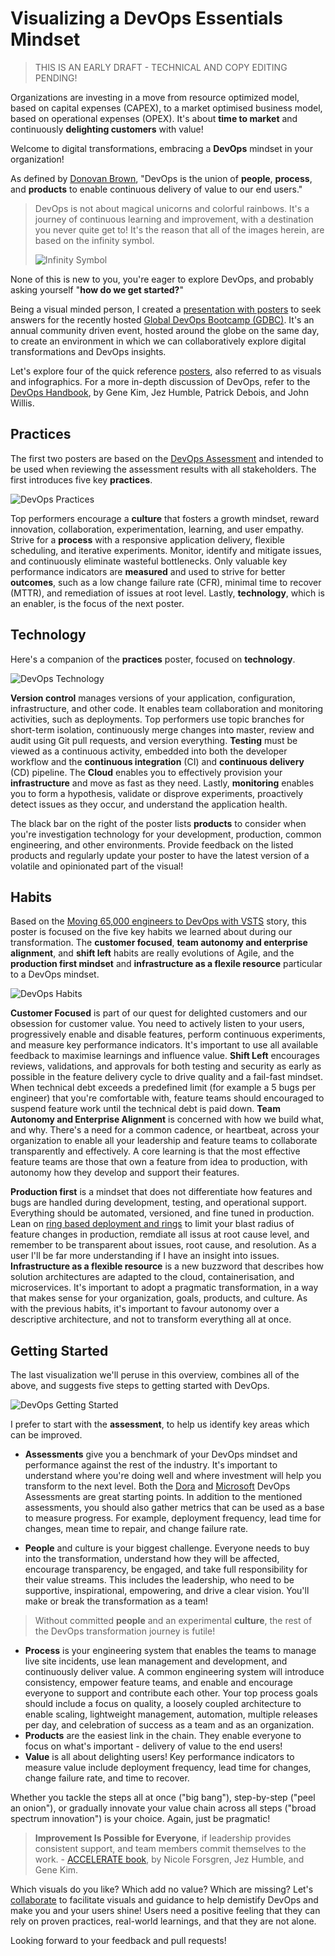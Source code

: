 # Visualizing a DevOps Essentials Mindset

>
> THIS IS AN EARLY DRAFT - TECHNICAL AND COPY EDITING PENDING!
>

Organizations are investing in a move from resource optimized model, based on capital expenses (CAPEX), to a market optimised business model, based on operational expenses (OPEX). It's about **time to market** and continuously **delighting customers** with value! 

Welcome to digital transformations, embracing a **DevOps** mindset in your organization! 

As defined by [Donovan Brown](http://donovanbrown.com/post/what-is-devops), "DevOps is the union of **people**, **process**, and **products** to enable continuous delivery of value to our end users." 

> DevOps is not about magical unicorns and colorful rainbows. It's a journey of continuous learning and improvement, with a destination you never quite get to! It's the reason that all of the images herein, are based on the infinity symbol.
>
> ![Infinity Symbol](_img/devops-mindset-essentials/devops-mindset-essentials-infinity.png)

None of this is new to you, you're eager to explore DevOps, and probably asking yourself "**how do we get started?**" 

Being a visual minded person, I created a [presentation with posters](https://github.com/wpschaub/DevOps-mindset-essentials/blob/master/src/presentations/devops-mindset-essentials-gdbc.pdf) to seek answers for the recently hosted [Global DevOps Bootcamp (GDBC)](https://globaldevopsbootcamp.com). It's an annual community driven event, hosted around the globe on the same day, to create an environment in which we can collaboratively explore digital transformations and DevOps insights.

Let's explore four of the quick reference [posters](https://github.com/wpschaub/DevOps-mindset-essentials/tree/master/src/posters), also referred to as visuals and infographics. For a more in-depth discussion of DevOps, refer to the [DevOps Handbook](http://a.co/92KSNxJ), by Gene Kim, Jez Humble, Patrick Debois, and John Willis. 

## Practices

The first two posters are based on the [DevOps Assessment](https://aka.ms/devopsassessment) and intended to be used when reviewing the assessment results with all stakeholders. The first introduces five key **practices**.

![DevOps Practices](_img/devops-mindset-essentials/devops-mindset-essentials-practices.png)

Top performers encourage a **culture** that fosters a growth mindset, reward innovation, collaboration, experimentation, learning, and user empathy. Strive for a **process** with a responsive application delivery, flexible scheduling, and iterative experiments. Monitor, identify and mitigate issues, and continuously eliminate wasteful bottlenecks. Only valuable key performance indicators are **measured** and used to strive for better **outcomes**, such as a low change failure rate (CFR), minimal time to recover (MTTR), and remediation of issues at root level. Lastly, **technology**, which is an enabler, is the focus of the next poster. 

## Technology

Here's a companion of the **practices** poster, focused on **technology**.

![DevOps Technology](_img/devops-mindset-essentials/devops-mindset-essentials-technology.png)

**Version control** manages versions of your application, configuration, infrastructure, and other code. It enables team collaboration and monitoring activities, such as deployments. Top performers use topic branches for short-term isolation, continuously merge changes into master, review and audit using Git pull requests, and version everything. **Testing** must be viewed as a continuous activity, embedded into both the developer workflow and the **continuous integration** (CI) and **continuous delivery** (CD) pipeline. The **Cloud** enables you to effectively provision your **infrastructure** and move as fast as they need. Lastly, **monitoring** enables you to form a hypothesis, validate or disprove experiments, proactively detect issues as they occur, and understand the application health.

The black bar on the right of the poster lists **products** to consider when you're investigation technology for your development, production, common engineering, and other environments. Provide feedback on the listed products and regularly update your poster to have the latest version of a volatile and opinionated part of the visual! 

## Habits

Based on the [Moving 65,000 engineers to DevOps with VSTS](https://www.slideshare.net/WillyPeterSchaub/devconf-moving-65000-microsofties-to-devops-with-visual-studio-team-services) story, this poster is focused on the five key habits we learned about during our transformation. The **customer focused**, **team autonomy and enterprise alignment**, and **shift left** habits are really evolutions of Agile, and the **production first mindset** and **infrastructure as a flexile resource** particular to a DevOps mindset. 

![DevOps Habits](_img/devops-mindset-essentials/devops-mindset-essentials-habits.png)

**Customer Focused** is part of our quest for delighted customers and our obsession for customer value. You need to actively listen to your users, progressively enable and disable features, perform continuous experiments, and measure key performance indicators. It's important to use all available feedback to maximise learnings and influence value. **Shift Left** encourages reviews, validations, and approvals for both testing and security as early as possible in the feature delivery cycle to drive quality and a fail-fast mindset. When technical debt exceeds a predefined limit (for example a 5 bugs per engineer) that you're comfortable with, feature teams should encouraged to suspend feature work until the technical debt is paid down. **Team Autonomy and Enterprise Alignment** is concerned with how we build what, and why. There's a need for a common cadence, or heartbeat, across your organization to enable all your leadership and feature teams to collaborate transparently and effectively. A core learning is that the most effective feature teams are those that own a feature from idea to production, with autonomy how they develop and support their features.

**Production first** is a mindset that does not differentiate how features and bugs are handled during development, testing, and operational support. Everything should be automated, versioned, and fine tuned in production. Lean on [ring based deployment and rings](https://opensource.com/article/18/2/feature-flags-ring-deployment-model) to limit your blast radius of feature changes in production, remdiate all issus at root cause level, and remember to be transparent about issues, root cause, and resolution. As a user I'll be far more understanding if I have an insight into issues. **Infrastructure as a flexible resource** is a new buzzword that describes how solution architectures are adapted to the cloud, containerisation, and microservices. It's important to adopt a pragmatic transformation, in a way that makes sense for your organization, goals, products, and culture. As with the previous habits, it's important to favour autonomy over a descriptive architecture, and not to transform everything all at once. 

## Getting Started

The last visualization we'll peruse in this overview, combines all of the above, and suggests five steps to getting started with DevOps.

![DevOps Getting Started](_img/devops-mindset-essentials/devops-mindset-essentials-getting-started.png)

I prefer to start with the **assessment**, to help us identify key areas which can be improved.  

- **Assessments** give you a benchmark of your DevOps mindset and performance against the rest of the industry. It's important to understand where you're doing well and where investment will help you transform to the next level. Both the [Dora](https://www.devops-survey.com/) and [Microsoft](https://aka.ms/devopsassessment) DevOps Assessments are great starting points. In addition to the mentioned assessments, you should also gather metrics that can be used as a base to measure progress. For example, deployment frequency, lead time for changes, mean time to repair, and change failure rate.   

- **People** and culture is your biggest challenge. Everyone needs to buy into the transformation, understand how they will be affected, encourage transparency, be engaged, and take full responsibility for their value streams. This includes the leadership, who need to be supportive, inspirational, empowering, and drive a clear vision. You'll make or break the transformation as a team!

>
> Without committed **people** and an experimental **culture**, the rest of the DevOps transformation journey is futile!
>

- **Process** is your engineering system that enables the teams to manage live site incidents, use lean management and development, and continuously deliver value. A common engineering system will introduce consistency, empower feature teams, and enable and encourage everyone to support and contribute each other. Your top process goals should include a focus on quality, a loosely coupled architecture to enable scaling, lightweight management, automation, multiple releases per day, and celebration of success as a team and as an organization.  
- **Products** are the easiest link in the chain. They enable everyone to focus on what's important - delivery of value to the end users!
- **Value** is all about delighting users! Key performance indicators to measure value include deployment frequency, lead time for changes, change failure rate, and time to recover.   

Whether you tackle the steps all at once ("big bang"), step-by-step ("peel an onion"), or gradually innovate your value chain across all steps ("broad spectrum innovation") is your choice. Again, just be pragmatic!

> **Improvement Is Possible for Everyone**, if leadership provides consistent support, and team members commit themselves to the work. - [ACCELERATE book](https://t.co/smb82Y4i0M), by Nicole Forsgren, Jez Humble, and Gene Kim.

Which visuals do you like? Which add no value? Which are missing? Let's [collaborate](https://github.com/wpschaub/devOps-mindset-essentials) to facilitate visuals and guidance to help demistify DevOps and make you and your users shine! Users need a positive feeling that they can rely on proven practices, real-world learnings, and that they are not alone.

Looking forward to your feedback and pull requests!

